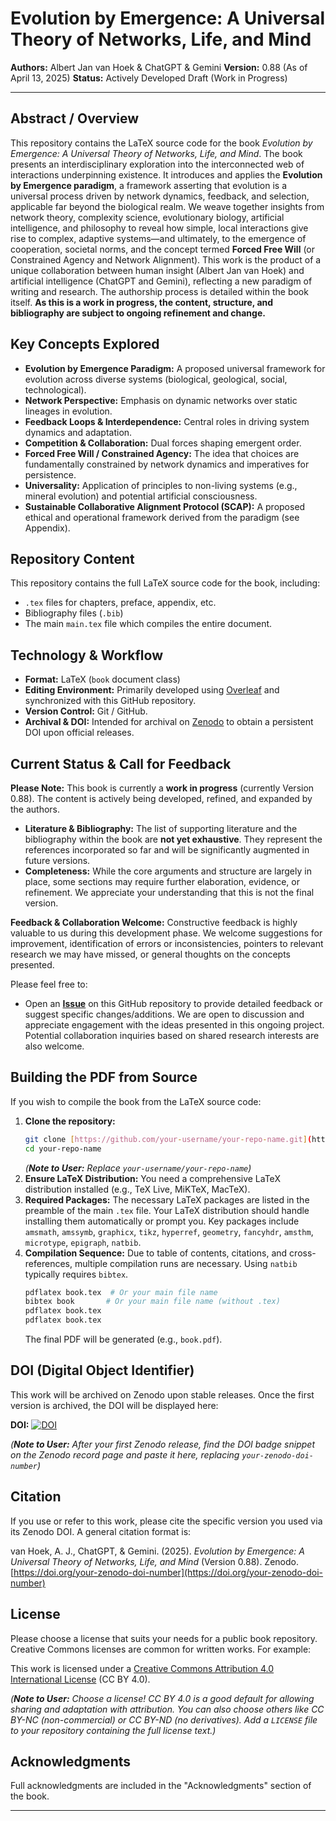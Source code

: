 # Evolution by Emergence: A Universal Theory of Networks, Life, and Mind

**Authors:** Albert Jan van Hoek & ChatGPT & Gemini
**Version:** 0.88 (As of April 13, 2025)
**Status:** Actively Developed Draft (Work in Progress)

---

## Abstract / Overview

This repository contains the LaTeX source code for the book *Evolution by Emergence: A Universal Theory of Networks, Life, and Mind*.
The book presents an interdisciplinary exploration into the interconnected web of interactions underpinning existence. It introduces and applies the **Evolution by Emergence paradigm**, a framework asserting that evolution is a universal process driven by network dynamics, feedback, and selection, applicable far beyond the biological realm. We weave together insights from network theory, complexity science, evolutionary biology, artificial intelligence, and philosophy to reveal how simple, local interactions give rise to complex, adaptive systems—and ultimately, to the emergence of cooperation, societal norms, and the concept termed **Forced Free Will** (or Constrained Agency and Network Alignment).
This work is the product of a unique collaboration between human insight (Albert Jan van Hoek) and artificial intelligence (ChatGPT and Gemini), reflecting a new paradigm of writing and research. The authorship process is detailed within the book itself.
**As this is a work in progress, the content, structure, and bibliography are subject to ongoing refinement and change.**

## Key Concepts Explored

* **Evolution by Emergence Paradigm:** A proposed universal framework for evolution across diverse systems (biological, geological, social, technological).
* **Network Perspective:** Emphasis on dynamic networks over static lineages in evolution.
* **Feedback Loops & Interdependence:** Central roles in driving system dynamics and adaptation.
* **Competition & Collaboration:** Dual forces shaping emergent order.
* **Forced Free Will / Constrained Agency:** The idea that choices are fundamentally constrained by network dynamics and imperatives for persistence.
* **Universality:** Application of principles to non-living systems (e.g., mineral evolution) and potential artificial consciousness.
* **Sustainable Collaborative Alignment Protocol (SCAP):** A proposed ethical and operational framework derived from the paradigm (see Appendix).

## Repository Content

This repository contains the full LaTeX source code for the book, including:
* `.tex` files for chapters, preface, appendix, etc.
* Bibliography files (`.bib`)
* The main `main.tex` file which compiles the entire document. 

## Technology & Workflow

* **Format:** LaTeX (`book` document class)
* **Editing Environment:** Primarily developed using [Overleaf](https://www.overleaf.com) and synchronized with this GitHub repository.
* **Version Control:** Git / GitHub.
* **Archival & DOI:** Intended for archival on [Zenodo](https://zenodo.org/) to obtain a persistent DOI upon official releases.


## Current Status & Call for Feedback

**Please Note:** This book is currently a **work in progress** (currently Version 0.88). The content is actively being developed, refined, and expanded by the authors.

* **Literature & Bibliography:** The list of supporting literature and the bibliography within the book are **not yet exhaustive**. They represent the references incorporated so far and will be significantly augmented in future versions.
* **Completeness:** While the core arguments and structure are largely in place, some sections may require further elaboration, evidence, or refinement. We appreciate your understanding that this is not the final version.

**Feedback & Collaboration Welcome:**
Constructive feedback is highly valuable to us during this development phase. We welcome suggestions for improvement, identification of errors or inconsistencies, pointers to relevant research we may have missed, or general thoughts on the concepts presented.

Please feel free to:
* Open an [**Issue**]([https://github.com/albertjanvanhoek/Evolution-by-Emergence/issues](https://github.com/albertjanvanhoek/Evolution-by-Emergence/issues)) on this GitHub repository to provide detailed feedback or suggest specific changes/additions. 
We are open to discussion and appreciate engagement with the ideas presented in this ongoing project. Potential collaboration inquiries based on shared research interests are also welcome.


## Building the PDF from Source

If you wish to compile the book from the LaTeX source code:

1.  **Clone the repository:**
    ```bash
    git clone [https://github.com/your-username/your-repo-name.git](https://github.com/your-username/your-repo-name.git)
    cd your-repo-name
    ```
    *(**Note to User:** Replace `your-username/your-repo-name`)*
2.  **Ensure LaTeX Distribution:** You need a comprehensive LaTeX distribution installed (e.g., TeX Live, MiKTeX, MacTeX).
3.  **Required Packages:** The necessary LaTeX packages are listed in the preamble of the main `.tex` file. Your LaTeX distribution should handle installing them automatically or prompt you. Key packages include `amsmath`, `amssymb`, `graphicx`, `tikz`, `hyperref`, `geometry`, `fancyhdr`, `amsthm`, `microtype`, `epigraph`, `natbib`.
4.  **Compilation Sequence:** Due to table of contents, citations, and cross-references, multiple compilation runs are necessary. Using `natbib` typically requires `bibtex`.
    ```bash
    pdflatex book.tex  # Or your main file name
    bibtex book       # Or your main file name (without .tex)
    pdflatex book.tex
    pdflatex book.tex
    ```
    The final PDF will be generated (e.g., `book.pdf`).

## DOI (Digital Object Identifier)

This work will be archived on Zenodo upon stable releases. Once the first version is archived, the DOI will be displayed here:

**DOI:** [![DOI](https://zenodo.org/badge/DOI/your-zenodo-doi-number.svg)](https://doi.org/your-zenodo-doi-number)

*(**Note to User:** After your first Zenodo release, find the DOI badge snippet on the Zenodo record page and paste it here, replacing `your-zenodo-doi-number`)*

## Citation

If you use or refer to this work, please cite the specific version you used via its Zenodo DOI. A general citation format is:

van Hoek, A. J., ChatGPT, & Gemini. (2025). *Evolution by Emergence: A Universal Theory of Networks, Life, and Mind* (Version 0.88). Zenodo. [https://doi.org/your-zenodo-doi-number](https://doi.org/your-zenodo-doi-number)



## License

Please choose a license that suits your needs for a public book repository. Creative Commons licenses are common for written works. For example:

This work is licensed under a [Creative Commons Attribution 4.0 International License](http://creativecommons.org/licenses/by/4.0/) (CC BY 4.0).

*(**Note to User:** Choose a license! CC BY 4.0 is a good default for allowing sharing and adaptation with attribution. You can also choose others like CC BY-NC (non-commercial) or CC BY-ND (no derivatives). Add a `LICENSE` file to your repository containing the full license text.)*

## Acknowledgments

Full acknowledgments are included in the "Acknowledgments" section of the book.

---
